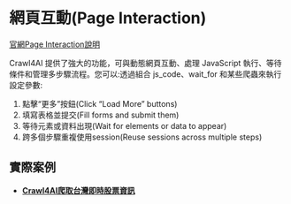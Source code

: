 # 網頁互動(Page Interaction)

[官網Page Interaction說明](https://docs.crawl4ai.com/core/page-interaction/)

Crawl4AI 提供了強大的功能，可與動態網頁互動、處理 JavaScript 執行、等待條件和管理多步驟流程。您可以:透過組合 js_code、wait_for 和某些爬蟲來執行設定參數:

1. 點擊“更多”按鈕(Click “Load More” buttons)
2. 填寫表格並提交(Fill forms and submit them)
3. 等待元素或資料出現(Wait for elements or data to appear)
4. 跨多個步驟重複使用session(Reuse sessions across multiple steps)

## 實際案例
- [**Crawl4AI爬取台灣即時股票資訊**](./lesson1_爬取台灣即時股票資訊.py)